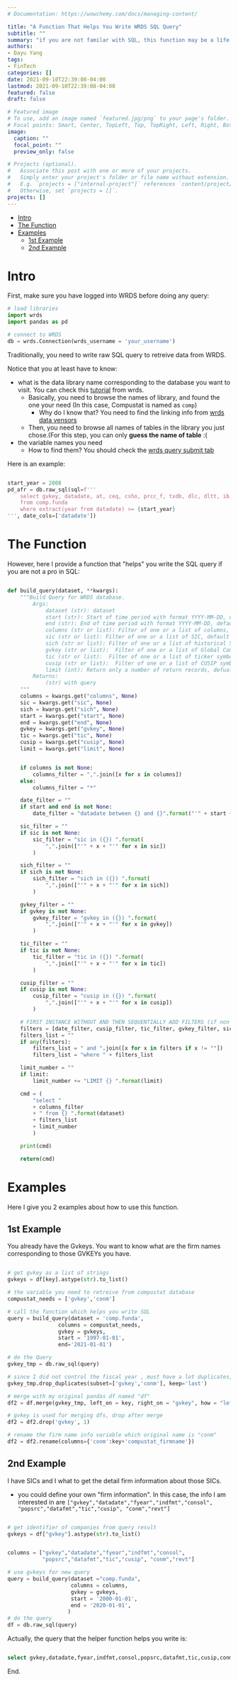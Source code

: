 ```yaml
---
# Documentation: https://wowchemy.com/docs/managing-content/

title: "A Function That Helps You Write WRDS SQL Query"
subtitle: ""
summary: "if you are not familar with SQL, this function may be a life saver"
authors: 
- Dayu Yang
tags: 
- FinTech
categories: []
date: 2021-09-10T22:39:08-04:00
lastmod: 2021-09-10T22:39:08-04:00
featured: false
draft: false

# Featured image
# To use, add an image named `featured.jpg/png` to your page's folder.
# Focal points: Smart, Center, TopLeft, Top, TopRight, Left, Right, BottomLeft, Bottom, BottomRight.
image:
  caption: ""
  focal_point: ""
  preview_only: false

# Projects (optional).
#   Associate this post with one or more of your projects.
#   Simply enter your project's folder or file name without extension.
#   E.g. `projects = ["internal-project"]` references `content/project/deep-learning/index.md`.
#   Otherwise, set `projects = []`.
projects: []
---
```


- [Intro](#intro)
- [The Function](#the-function)
- [Examples](#examples)
  - [1st Example](#1st-example)
  - [2nd Example](#2nd-example)

# Intro

First, make sure you have logged into WRDS before doing any query:

```python
# load libraries
import wrds
import pandas as pd

# connect to WRDS
db = wrds.Connection(wrds_username = 'your_username')

```

Traditionally, you need to write raw SQL query to retreive data from WRDS.

Notice that you at least have to know:
- what is the data library name corresponding to the database you want to visit. You can check this [tutorial](https://wrds-www.wharton.upenn.edu/documents/1443/wrds_connection.html) from wrds. 
  - Basically, you need to browse the names of library, and found the one your need (In this case, Compustat is named as `comp`)
    - Why do I know that? You need to find the linking info from [wrds data vensors](https://wrds-www.wharton.upenn.edu/pages/about/data-vendors/)
  - Then, you need to browse all names of tables in the library you just chose.(For this step, you can only **guess the name of table** :(
- the variable names you need
  - How to find them? You should check the [wrds query submit tab](https://wrds-www.wharton.upenn.edu/pages/get-data/compustat-capital-iq-standard-poors/compustat/north-america-daily/fundamentals-annual/)

Here is an example:

```python

start_year = 2008
pd_afr = db.raw_sql(sql=f'''
    select gvkey, datadate, at, ceq, csho, prcc_f, txdb, dlc, dltt, ib, sale, ch, ppent, re, act, lct
    from comp.funda
    where extract(year from datadate) >= {start_year}
''', date_cols=['datadate'])


```

# The Function

However, here I provide a function that "helps" you write the SQL query if you are not a pro in SQL:

```python

def build_query(dataset, **kwargs):
    """Build Query for WRDS database.
        Args:
            dataset (str): dataset
            start (str): Start of time period with format YYYY-MM-DD, default to None
            end (str): End of time period with format YYYY-MM-DD, default to None
            columns (str or list): Filter of one or a list of columns, default to None
            sic (str or list): Filter of one or a list of SIC, default to None
            sich (str or list): Filter of one or a list of historical SIC, default to None
            gvkey (str or list):  Filter of one or a list of Global Company Key, default to None
            tic (str or list):  Filter of one or a list of ticker symbols, default to None
            cusip (str or list):  Filter of one or a list of CUSIP symbols, default to None
            limit (int): Return only a number of return records, defualt to None
        Returns:
            (str) with query
    """
    columns = kwargs.get("columns", None)
    sic = kwargs.get("sic", None)
    sich = kwargs.get("sich", None)
    start = kwargs.get("start", None)
    end = kwargs.get("end", None)
    gvkey = kwargs.get("gvkey", None)
    tic = kwargs.get("tic", None)
    cusip = kwargs.get("cusip", None)
    limit = kwargs.get("limit", None)


    if columns is not None:
        columns_filter = ",".join([x for x in columns])
    else:
        columns_filter = "*"

    date_filter = ""
    if start and end is not None:
        date_filter = "datadate between {} and {}".format("'" + start + "'" , "'" + end + "'")

    sic_filter = ""
    if sic is not None:
        sic_filter = "sic in ({}) ".format(
            ",".join(["'" + x + "'" for x in sic])
        )

    sich_filter = ""
    if sich is not None:
        sich_filter = "sich in ({}) ".format(
            ",".join(["'" + x + "'" for x in sich])
        )

    gvkey_filter = ""
    if gvkey is not None:
        gvkey_filter = "gvkey in ({}) ".format(
            ",".join(["'" + x + "'" for x in gvkey])
        )

    tic_filter = ""
    if tic is not None:
        tic_filter = "tic in ({}) ".format(
            ",".join(["'" + x + "'" for x in tic])
        )

    cusip_filter = ""
    if cusip is not None:
        cusip_filter = "cusip in ({}) ".format(
            ",".join(["'" + x + "'" for x in cusip])
        )

    # FIRST INSTANCE WITHOUT AND THEN SEQUENTIALLY ADD FILTERS (if non empty)
    filters = [date_filter, cusip_filter, tic_filter, gvkey_filter, sic_filter]
    filters_list = ""
    if any(filters):
        filters_list = " and ".join([x for x in filters if x != ""])
        filters_list = "where " + filters_list

    limit_number = ""
    if limit:
        limit_number += "LIMIT {} ".format(limit)

    cmd = (
        "select "
        + columns_filter
        + " from {} ".format(dataset)
        + filters_list
        + limit_number
        )

    print(cmd)

    return(cmd)

```




# Examples
Here I give you 2 examples about how to use this function.


## 1st Example

You already have the Gvkeys. You want to know what are the firm names corresponding to those GVKEYs you have.

```python

# get gvkey as a list of strings
gvkeys = df[key].astype(str).to_list()

# the variable you need to retreive from compustat database
compustat_needs = ['gvkey','conm']

# call the function which helps you write SQL
query = build_query(dataset = 'comp.funda',
                columns = compustat_needs,
                gvkey = gvkeys,
                start = '1997-01-01',
                end='2021-01-01')

# do the Query
gvkey_tmp = db.raw_sql(query)

# since I did not control the fiscal year , must have a lot duplicates, drop them
gvkey_tmp.drop_duplicates(subset=['gvkey','conm'], keep='last')

# merge with my original pandas df named "df"
df2 = df.merge(gvkey_tmp, left_on = key, right_on = "gvkey", how = "left")

# gvkey is used for merging dfs, drop after merge
df2 = df2.drop('gvkey', 1)

# rename the firm name info variable which original name is "conm"
df2 = df2.rename(columns={'conm':key+'compustat_firmname'})

```

## 2nd Example

I have SICs and I what to get the detail firm information about those SICs.
- you could define your own "firm information". In this case, the info I am interested in are `["gvkey","datadate","fyear","indfmt","consol",
           "popsrc","datafmt","tic","cusip", "conm","revt"]`

```python

# get identifier of companies from query result
gvkeys = df["gvkey"].astype(str).to_list()


columns = ["gvkey","datadate","fyear","indfmt","consol",
           "popsrc","datafmt","tic","cusip", "conm","revt"]

# use gvkeys for new query
query = build_query(dataset ="comp.funda",
                    columns = columns,
                    gvkey = gvkeys,
                    start = '2000-01-01',
                    end = '2020-01-01',
                   )
# do the query 
df = db.raw_sql(query)


```

Actually, the query that the helper function helps you write is:

```sql

select gvkey,datadate,fyear,indfmt,consol,popsrc,datafmt,tic,cusip,conm,revt from comp.funda where datadate between '2000-01-01' and '2020-01-01' and gvkey in ('002127','003104','003808','009725','010171','010174','010910','013036','013400','014136','017005','033113','062038','066405','105464','105572','107248','108326','108768','156014','160849','165672','171083','175060','179566','186093','186778','187597')


```

End.

